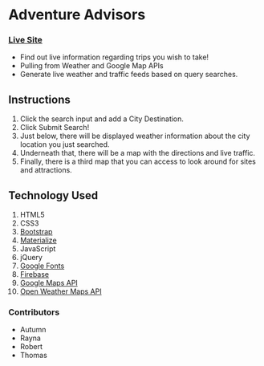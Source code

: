 # Adventure Advisors

### [Live Site](https://raynamcginnis.github.io/group-project-1/)

- Find out live information regarding trips you wish to take!
- Pulling from Weather and Google Map APIs
- Generate live weather and traffic feeds based on query searches.

## Instructions
1. Click the search input and add a City Destination.
2. Click Submit Search!
3. Just below, there will be displayed weather information about the city location you just searched.
4. Underneath that, there will be a map with the directions and live traffic.
5. Finally, there is a third map that you can access to look around for sites and attractions.

## Technology Used
1. HTML5
2. CSS3
3. [Bootstrap](https://getbootstrap.com/docs/4.1/getting-started/introduction/)
4. [Materialize](https://materializecss.com/)
5. JavaScript
6. jQuery
7. [Google Fonts](https://fonts.google.com/)
8. [Firebase](https://firebase.google.com/)
9. [Google Maps API](https://developers.google.com/maps/documentation/javascript/tutorial)
10. [Open Weather Maps API](https://openweathermap.org/api/)

### Contributors
- Autumn
- Rayna
- Robert
- Thomas
